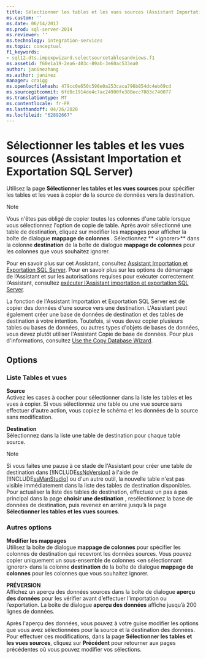 ```yaml
---
title: Sélectionner les tables et les vues sources (Assistant Importation et Exportation SQL Server) | Microsoft Docs
ms.custom: ''
ms.date: 06/14/2017
ms.prod: sql-server-2014
ms.reviewer: ''
ms.technology: integration-services
ms.topic: conceptual
f1_keywords:
- sql12.dts.impexpwizard.selectsourcetablesandviews.f1
ms.assetid: f60e1a19-2ea6-403c-89ab-3e60ac533ea0
author: janinezhang
ms.author: janinez
manager: craigg
ms.openlocfilehash: 479cc0e650c598e0a253caca796b854dc4eb69cd
ms.sourcegitcommit: 6fd8c1914de4c7ac24900fe388ecc7883c740077
ms.translationtype: MT
ms.contentlocale: fr-FR
ms.lasthandoff: 04/26/2020
ms.locfileid: "62892667"
---
```

# <a name="select-source-tables-and-views-sql-server-import-and-export-wizard"></a>Sélectionner les tables et les vues sources (Assistant Importation et Exportation SQL Server)
  Utilisez la page **Sélectionner les tables et les vues sources** pour spécifier les tables et les vues à copier de la source de données vers la destination.  
  
> [!NOTE]  
>  Vous n'êtes pas obligé de copier toutes les colonnes d'une table lorsque vous sélectionnez l'option de copie de table. Après avoir sélectionné une table de destination, cliquez sur modifier les mappages pour afficher la boîte de dialogue **mappage de colonnes** . Sélectionnez ** \<ignorer>** dans la colonne **destination** de la boîte de dialogue **mappage de colonnes** pour les colonnes que vous souhaitez ignorer.  
  
 Pour en savoir plus sur cet Assistant, consultez [Assistant Importation et Exportation SQL Server](import-and-export-data-with-the-sql-server-import-and-export-wizard.md). Pour en savoir plus sur les options de démarrage de l’Assistant et sur les autorisations requises pour exécuter correctement l’Assistant, consultez [exécuter l’Assistant importation et exportation SQL Server](start-the-sql-server-import-and-export-wizard.md).  
  
 La fonction de l'Assistant Importation et Exportation SQL Server est de copier des données d'une source vers une destination. L'Assistant peut également créer une base de données de destination et des tables de destination à votre intention. Toutefois, si vous devez copier plusieurs tables ou bases de données, ou autres types d'objets de bases de données, vous devez plutôt utiliser l'Assistant Copie de base de données. Pour plus d'informations, consultez [Use the Copy Database Wizard](../../relational-databases/databases/use-the-copy-database-wizard.md).  
  
## <a name="options"></a>Options  
  
### <a name="tables-and-views-list"></a>Liste Tables et vues  
 **Source**  
 Activez les cases à cocher pour sélectionner dans la liste les tables et les vues à copier. Si vous sélectionnez une table ou une vue source sans effectuer d'autre action, vous copiez le schéma et les données de la source sans modification.  
  
 **Destination**  
 Sélectionnez dans la liste une table de destination pour chaque table source.  
  
> [!NOTE]  
>  Si vous faites une pause à ce stade de l'Assistant pour créer une table de destination dans [!INCLUDE[ssNoVersion](../../includes/ssnoversion-md.md)] à l'aide de [!INCLUDE[ssManStudio](../../includes/ssmanstudio-md.md)] ou d'un autre outil, la nouvelle table n'est pas visible immédiatement dans la liste des tables de destination disponibles. Pour actualiser la liste des tables de destination, effectuez un pas à pas principal dans la page **choisir une destination** , resélectionnez la base de données de destination, puis revenez en arrière jusqu’à la page **Sélectionner les tables et les vues sources**.  
  
### <a name="other-options"></a>Autres options  
 **Modifier les mappages**  
 Utilisez la boîte de dialogue **mappage de colonnes** pour spécifier les colonnes de destination qui recevront les données sources. Vous pouvez copier uniquement un sous-ensemble de colonnes \<en sélectionnant ignorer> dans la colonne **destination** de la boîte de dialogue **mappage de colonnes** pour les colonnes que vous souhaitez ignorer.  
  
 **PRÉVERSION**  
 Affichez un aperçu des données sources dans la boîte de dialogue **aperçu des données** pour les vérifier avant d’effectuer l’importation ou l’exportation. La boîte de dialogue **aperçu des données** affiche jusqu’à 200 lignes de données.  
  
 Après l'aperçu des données, vous pouvez à votre guise modifier les options que vous avez sélectionnées pour la source et la destination des données. Pour effectuer ces modifications, dans la page **Sélectionner les tables et les vues sources**, cliquez sur **Précédent** pour retourner aux pages précédentes où vous pouvez modifier vos sélections.  
  
  
